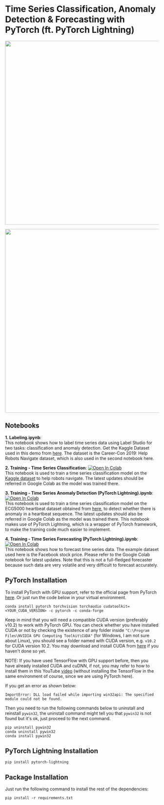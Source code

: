 # Time Series Classification, Anomaly Detection & Forecasting with PyTorch (ft. PyTorch Lightning)

<div align="center">

<a href="https://pytorch.org/"><img src="https://github.com/pytorch/pytorch/blob/master/docs/source/_static/img/pytorch-logo-dark.png?raw=true" width="600px"></a>

<a href="https://www.pytorchlightning.ai/"><img src="https://github.com/PyTorchLightning/pytorch-lightning/blob/master/docs/source/_static/images/logo.png?raw=true" width="600px"></a>

</div>

## Notebooks

**1. Labeling.ipynb**:<br>
This notebook shows how to label time series data using Label Studio for two tasks: classification and anomaly detection. Get the Kaggle Dataset used in this demo from [here](https://www.kaggle.com/c/career-con-2019/data). The dataset is the Career-Con 2019: Help Robots Navigate dataset, which is also used in the second notebook here.

**2. Training - Time Series Classification**: [![Open In Colab](https://colab.research.google.com/assets/colab-badge.svg)](https://colab.research.google.com/drive/1lcEF_rHSl1oS4pZg2NKSLZBTc0O7RpAK?usp=sharing) <br>
This notebook is used to train a time series classification model on the [Kaggle dataset](https://www.kaggle.com/c/career-con-2019/data) to help robots navigate. The latest updates should be referred in Google Colab as the model was trained there.

**3. Training - Time Series Anomaly Detection (PyTorch Lightning).ipynb**: [![Open In Colab](https://colab.research.google.com/assets/colab-badge.svg)](https://colab.research.google.com/drive/15j6gevN8zGsvo1-uKq2Gc1IB8D-0G0X8?usp=sharing) <br>
This notebook is used to train a time series classification model on the ECG5000 heartbeat dataset obtained from [here](http://www.timeseriesclassification.com/description.php?Dataset=ECG5000), to detect whether there is anomaly in a heartbeat sequence. The latest updates should also be referred in Google Colab as the model was trained there. This notebook makes use of PyTorch Lightning, which is a wrapper of PyTorch framework, to make the training code much easier to implement.

**4. Training - Time Series Forecasting (PyTorch Lightning).ipynb**: [![Open In Colab](https://colab.research.google.com/assets/colab-badge.svg)](https://colab.research.google.com/drive/1zg1JxfpI5RHr89GnKNbhrTZXV_nQa6rz?usp=sharing) <br>
This notebook shows how to forecast time series data. The example dataset used here is the Facebook stock price. Please refer to the Google Colab notebook for latest updates. Note that this is not a full-fledged forecaster because such data are very volatile and very difficult to forecast accurately.

## PyTorch Installation
To install PyTorch with GPU support, refer to the official page from PyTorch [here](https://pytorch.org/get-started/locally/). Or just run the code below in your virtual environment.

```
conda install pytorch torchvision torchaudio cudatoolkit=<YOUR_CUDA_VERSION> -c pytorch -c conda-forge
```

Keep in mind that you will need a compatible CUDA version (preferably v10.2) to work with PyTorch GPU. You can check whether you have installed CUDA or not by checking the existence of any folder inside `"C:\Program Files\NVIDIA GPU Computing Toolkit\CUDA"` (for Windows, I am not sure about Linux), you should see a folder named with CUDA version, e.g. `v10.2` for CUDA version 10.2. You may download and install CUDA from [here](https://developer.nvidia.com/cuda-downloads) if you haven't done so yet. 

NOTE: If you have used TensorFlow with GPU support before, then you have already installed CUDA and cuDNN, if not, you may refer to how to install them in this YouTube [video](https://youtu.be/hHWkvEcDBO0) (without installing the TensorFlow in the same environment of course, since we are using PyTorch here).

If you get an error as shown below:
```
ImportError: DLL load failed while importing win32api: The specified module could not be found.
```
Then you need to run the following commands below to uninstall and reinstall `pywin32`, the uninstall command might tell you that `pywin32` is not found but it's ok, just proceed to the next command.
```
pip uninstall pywin32
conda uninstall pywin32
conda install pywin32
```

## PyTorch Lightning Installation
```
pip install pytorch-lightning
```

## Package Installation
Just run the following command to install the rest of the dependencies:

```
pip install -r requirements.txt
```